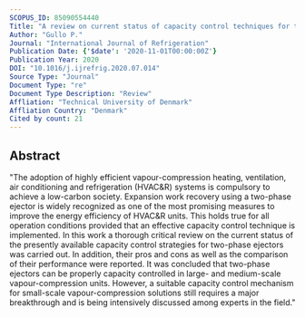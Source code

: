 ```yaml
---
SCOPUS_ID: 85090554440
Title: "A review on current status of capacity control techniques for two-phase ejectors"
Author: "Gullo P."
Journal: "International Journal of Refrigeration"
Publication Date: {'$date': '2020-11-01T00:00:00Z'}
Publication Year: 2020
DOI: "10.1016/j.ijrefrig.2020.07.014"
Source Type: "Journal"
Document Type: "re"
Document Type Description: "Review"
Affliation: "Technical University of Denmark"
Affliation Country: "Denmark"
Cited by count: 21
---
```


## Abstract
"The adoption of highly efficient vapour-compression heating, ventilation, air conditioning and refrigeration (HVAC&R) systems is compulsory to achieve a low-carbon society. Expansion work recovery using a two-phase ejector is widely recognized as one of the most promising measures to improve the energy efficiency of HVAC&R units. This holds true for all operation conditions provided that an effective capacity control technique is implemented. In this work a thorough critical review on the current status of the presently available capacity control strategies for two-phase ejectors was carried out. In addition, their pros and cons as well as the comparison of their performance were reported. It was concluded that two-phase ejectors can be properly capacity controlled in large- and medium-scale vapour-compression units. However, a suitable capacity control mechanism for small-scale vapour-compression solutions still requires a major breakthrough and is being intensively discussed among experts in the field."
